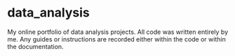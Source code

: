 # data_analysis
My online portfolio of data analysis projects. All code was written entirely by me. Any guides or instructions are recorded either within the code or within the documentation.
